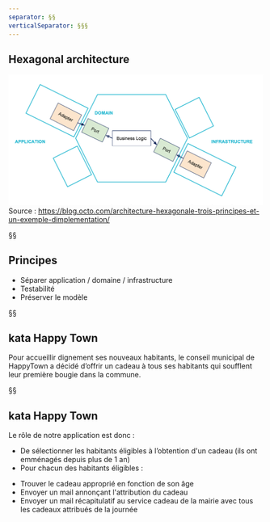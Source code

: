 ```yaml
---
separator: §§
verticalSeparator: §§§
---
```


## Hexagonal architecture

![](images/archi_hexa_06.png)
Source : https://blog.octo.com/architecture-hexagonale-trois-principes-et-un-exemple-dimplementation/

§§

## Principes

- Séparer application / domaine / infrastructure
- Testabilité
- Préserver le modèle

§§

## kata Happy Town

Pour accueillir dignement ses nouveaux habitants, le conseil municipal de HappyTown a décidé d’offrir un cadeau à tous ses habitants qui soufflent leur première bougie dans la commune.

§§

## kata Happy Town

Le rôle de notre application est donc :

* De sélectionner les habitants éligibles à l’obtention d'un cadeau (ils ont emménagés depuis plus de 1 an)
* Pour chacun des habitants éligibles :
 - Trouver le cadeau approprié en fonction de son âge
 - Envoyer un mail annonçant l'attribution du cadeau
 - Envoyer un mail récapitulatif au service cadeau de la mairie avec tous les cadeaux attribués de la journée